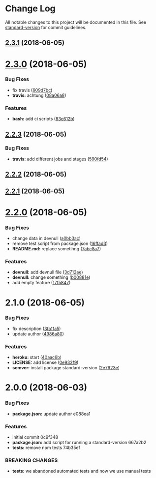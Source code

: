 # Change Log

All notable changes to this project will be documented in this file. See [standard-version](https://github.com/conventional-changelog/standard-version) for commit guidelines.

<a name="2.3.1"></a>
## [2.3.1](https://github.com/loktionov129/travisci/compare/v2.3.0...v2.3.1) (2018-06-05)



<a name="2.3.0"></a>
# [2.3.0](https://github.com/loktionov129/travisci/compare/v2.2.3...v2.3.0) (2018-06-05)


### Bug Fixes

* fix travis ([609d7bc](https://github.com/loktionov129/travisci/commit/609d7bc))
* **travis:** achtung ([08a06a8](https://github.com/loktionov129/travisci/commit/08a06a8))


### Features

* **bash:** add ci scripts ([83c612b](https://github.com/loktionov129/travisci/commit/83c612b))



<a name="2.2.3"></a>
## [2.2.3](https://github.com/loktionov129/travisci/compare/v2.2.2...v2.2.3) (2018-06-05)


### Bug Fixes

* **travis:** add different jobs and stages ([590fd54](https://github.com/loktionov129/travisci/commit/590fd54))



<a name="2.2.2"></a>
## [2.2.2](https://github.com/loktionov129/travisci/compare/v2.2.1...v2.2.2) (2018-06-05)



<a name="2.2.1"></a>
## [2.2.1](https://github.com/loktionov129/travisci/compare/v2.2.0...v2.2.1) (2018-06-05)



<a name="2.2.0"></a>
# [2.2.0](https://github.com/loktionov129/travisci/compare/v2.1.0...v2.2.0) (2018-06-05)


### Bug Fixes

* change data in devnull ([a0bb3ac](https://github.com/loktionov129/travisci/commit/a0bb3ac))
* remove test script from package.json ([16ffad3](https://github.com/loktionov129/travisci/commit/16ffad3))
* **README.md:** replace sometihng ([7abc8a7](https://github.com/loktionov129/travisci/commit/7abc8a7))


### Features

* **devnull:** add devnull file ([3d712ae](https://github.com/loktionov129/travisci/commit/3d712ae))
* **devnull:** change something ([b00881e](https://github.com/loktionov129/travisci/commit/b00881e))
* add empty feature ([17f5847](https://github.com/loktionov129/travisci/commit/17f5847))



<a name="2.1.0"></a>
# 2.1.0 (2018-06-05)


### Bug Fixes

* fix description ([3fa11a5](https://github.com/loktionov129/travisci/commit/3fa11a5))
* update author ([4986a80](https://github.com/loktionov129/travisci/commit/4986a80))


### Features

* **heroku:** start ([40aac6b](https://github.com/loktionov129/travisci/commit/40aac6b))
* **LICENSE:** add license ([0e933f9](https://github.com/loktionov129/travisci/commit/0e933f9))
* **semver:** install package standard-version ([2e7623e](https://github.com/loktionov129/travisci/commit/2e7623e))



<a name="2.0.0"></a>
# 2.0.0 (2018-06-03)


### Bug Fixes

* **package.json:** update author e088ea1


### Features

* initial commit 0c9f348
* **package.json:** add script for running a standard-version 667a2b2
* **tests:** remove npm tests 74b35ef


### BREAKING CHANGES

* **tests:** we abandoned automated tests and now we use manual tests